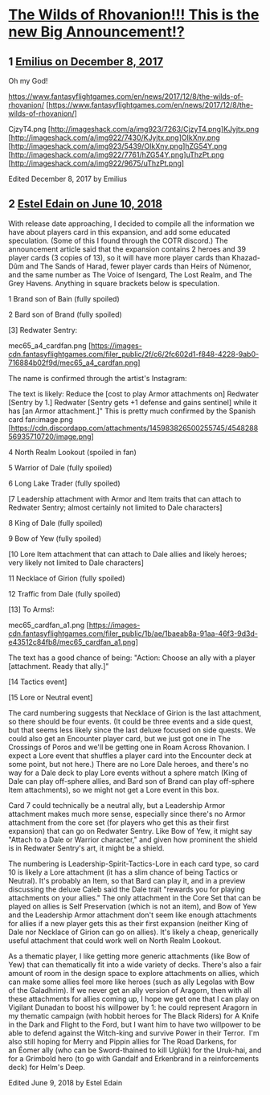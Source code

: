 # [The Wilds of Rhovanion!!! This is the new Big Announcement!?](https://community.fantasyflightgames.com/topic/264977-the-wilds-of-rhovanion-this-is-the-new-big-announcement/)

## 1 [Emilius on December 8, 2017](https://community.fantasyflightgames.com/topic/264977-the-wilds-of-rhovanion-this-is-the-new-big-announcement/?do=findComment&comment=3116347)

Oh my God!

https://www.fantasyflightgames.com/en/news/2017/12/8/the-wilds-of-rhovanion/ [https://www.fantasyflightgames.com/en/news/2017/12/8/the-wilds-of-rhovanion/]

CjzyT4.png [http://imageshack.com/a/img923/7263/CjzyT4.png]KJyjtx.png [http://imageshack.com/a/img922/7430/KJyjtx.png]OIkXny.png [http://imageshack.com/a/img923/5439/OIkXny.png]hZG54Y.png [http://imageshack.com/a/img922/7761/hZG54Y.png]uThzPt.png [http://imageshack.com/a/img922/9675/uThzPt.png]

Edited December 8, 2017 by Emilius

## 2 [Estel Edain on June 10, 2018](https://community.fantasyflightgames.com/topic/264977-the-wilds-of-rhovanion-this-is-the-new-big-announcement/?do=findComment&comment=3368304)

With release date approaching, I decided to compile all the information we have about players card in this expansion, and add some educated speculation. (Some of this I found through the COTR discord.) The announcement article said that the expansion contains 2 heroes and 39 player cards (3 copies of 13), so it will have more player cards than Khazad-Dûm and The Sands of Harad, fewer player cards than Heirs of Númenor, and the same number as The Voice of Isengard, The Lost Realm, and The Grey Havens. Anything in square brackets below is speculation.

1 Brand son of Bain (fully spoiled)

2 Bard son of Brand (fully spoiled)

[3] Redwater Sentry:

mec65_a4_cardfan.png [https://images-cdn.fantasyflightgames.com/filer_public/2f/c6/2fc602d1-f848-4228-9ab0-716884b02f9d/mec65_a4_cardfan.png]

The name is confirmed through the artist's Instagram:



The text is likely: Reduce the [cost to play Armor attachments on] Redwater [Sentry by 1.] Redwater [Sentry gets +1 defense and gains sentinel] while it has [an Armor attachment.]" This is pretty much confirmed by the Spanish card fan:image.png [https://cdn.discordapp.com/attachments/145983826500255745/454828856935710720/image.png]

4 North Realm Lookout (spoiled in fan)

5 Warrior of Dale (fully spoiled)

6 Long Lake Trader (fully spoiled)

[7 Leadership attachment with Armor and Item traits that can attach to Redwater Sentry; almost certainly not limited to Dale characters]

8 King of Dale (fully spoiled)

9 Bow of Yew (fully spoiled)

[10 Lore Item attachment that can attach to Dale allies and likely heroes; very likely not limited to Dale characters]

11 Necklace of Girion (fully spoiled)

12 Traffic from Dale (fully spoiled)

[13] To Arms!:

mec65_cardfan_a1.png [https://images-cdn.fantasyflightgames.com/filer_public/1b/ae/1baeab8a-91aa-46f3-9d3d-e43512c84fb8/mec65_cardfan_a1.png]

The text has a good chance of being: "Action: Choose an ally with a player [attachment. Ready that ally.]"

[14 Tactics event]

[15 Lore or Neutral event]

The card numbering suggests that Necklace of Girion is the last attachment, so there should be four events. (It could be three events and a side quest, but that seems less likely since the last deluxe focused on side quests. We could also get an Encounter player card, but we just got one in The Crossings of Poros and we'll be getting one in Roam Across Rhovanion. I expect a Lore event that shuffles a player card into the Encounter deck at some point, but not here.) There are no Lore Dale heroes, and there's no way for a Dale deck to play Lore events without a sphere match (King of Dale can play off-sphere allies, and Bard son of Brand can play off-sphere Item attachments), so we might not get a Lore event in this box.

Card 7 could technically be a neutral ally, but a Leadership Armor attachment makes much more sense, especially since there's no Armor attachment from the core set (for players who get this as their first expansion) that can go on Redwater Sentry. Like Bow of Yew, it might say "Attach to a Dale or Warrior character," and given how prominent the shield is in Redwater Sentry's art, it might be a shield. 

The numbering is Leadership-Spirit-Tactics-Lore in each card type, so card 10 is likely a Lore attachment (it has a slim chance of being Tactics or Neutral). It's probably an Item, so that Bard can play it, and in a preview discussing the deluxe Caleb said the Dale trait "rewards you for playing attachments on your allies." The only attachment in the Core Set that can be played on allies is Self Preservation (which is not an item), and Bow of Yew and the Leadership Armor attachment don't seem like enough attachments for allies if a new player gets this as their first expansion (neither King of Dale nor Necklace of Girion can go on allies). It's likely a cheap, generically useful attachment that could work well on North Realm Lookout.

As a thematic player, I like getting more generic attachments (like Bow of Yew) that can thematically fit into a wide variety of decks. There's also a fair amount of room in the design space to explore attachments on allies, which can make some allies feel more like heroes (such as ally Legolas with Bow of the Galadhrim). If we never get an ally version of Aragorn, then with all these attachments for allies coming up, I hope we get one that I can play on Vigilant Dunadan to boost his willpower by 1: he could represent Aragorn in my thematic campaign (with hobbit heroes for The Black Riders) for A Knife in the Dark and Flight to the Ford, but I want him to have two willpower to be able to defend against the Witch-king and survive Power in their Terror.  I'm also still hoping for Merry and Pippin allies for The Road Darkens, for an Éomer ally (who can be Sword-thained to kill Uglúk) for the Uruk-hai, and for a Grimbold hero (to go with Gandalf and Erkenbrand in a reinforcements deck) for Helm's Deep.
 

Edited June 9, 2018 by Estel Edain

